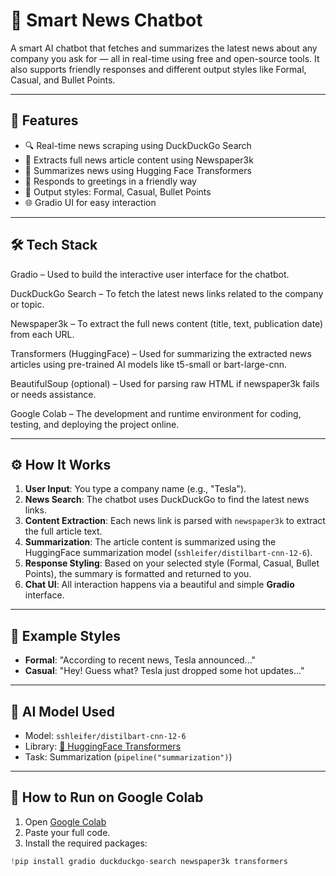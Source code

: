 # 🧠 Smart News Chatbot

A smart AI chatbot that fetches and summarizes the latest news about any company you ask for — all in real-time using free and open-source tools. It also supports friendly responses and different output styles like Formal, Casual, and Bullet Points.

---

## 📌 Features

- 🔍 Real-time news scraping using DuckDuckGo Search
- 📰 Extracts full news article content using Newspaper3k
- 🤖 Summarizes news using Hugging Face Transformers
- 💬 Responds to greetings in a friendly way
- 🎨 Output styles: Formal, Casual, Bullet Points
- 🌐 Gradio UI for easy interaction

---

## 🛠️ Tech Stack
Gradio – Used to build the interactive user interface for the chatbot.

DuckDuckGo Search – To fetch the latest news links related to the company or topic.

Newspaper3k – To extract the full news content (title, text, publication date) from each URL.

Transformers (HuggingFace) – Used for summarizing the extracted news articles using pre-trained AI models like t5-small or bart-large-cnn.

BeautifulSoup (optional) – Used for parsing raw HTML if newspaper3k fails or needs assistance.

Google Colab – The development and runtime environment for coding, testing, and deploying the project online.

---

## ⚙️ How It Works

1. **User Input**: You type a company name (e.g., "Tesla").
2. **News Search**: The chatbot uses DuckDuckGo to find the latest news links.
3. **Content Extraction**: Each news link is parsed with `newspaper3k` to extract the full article text.
4. **Summarization**: The article content is summarized using the HuggingFace summarization model (`sshleifer/distilbart-cnn-12-6`).
5. **Response Styling**: Based on your selected style (Formal, Casual, Bullet Points), the summary is formatted and returned to you.
6. **Chat UI**: All interaction happens via a beautiful and simple **Gradio** interface.

---

## 💬 Example Styles

- **Formal**: "According to recent news, Tesla announced..."
- **Casual**: "Hey! Guess what? Tesla just dropped some hot updates..."
---

## 🤖 AI Model Used

- Model: `sshleifer/distilbart-cnn-12-6`  
- Library: [🤗 HuggingFace Transformers](https://huggingface.co/transformers/)
- Task: Summarization (`pipeline("summarization")`)

---

## 🚀 How to Run on Google Colab

1. Open [Google Colab](https://colab.research.google.com/)
2. Paste your full code.
3. Install the required packages:

```python
!pip install gradio duckduckgo-search newspaper3k transformers
